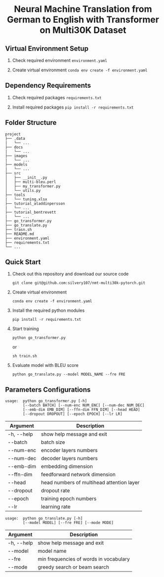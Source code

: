 # <center>Neural Machine Translation from German to English with Transformer on Multi30K Dataset</center>


## Virtual Environment Setup
1. Check required environment
   `environment.yaml`

2. Create virtual environment
   `conda env create -f environment.yaml`

## Dependency Requirements 
1. Check required packages
`requirements.txt`

2. Install required packages
`pip install -r requirements.txt`
## Folder Structure
```
project
├── .data
|   └── ...
├── docs
|   └── ...
├── images
|   └── ...
├── models
|   └── ...
├── src
│   ├── __init__.py
│   ├── multi-bleu.perl
│   ├── my_transformer.py
│   └── utils.py
├── tools
|   └── tuning.xlsx
├── tutorial_aladdinpersson
|   └── ...
├── tutorial_bentrevett
|   └── ...
├── go_transformer.py
├── go_translate.py
├── trasn.sh
├── README.md
├── environment.yaml
├── requirements.txt
└── ...
```
## Quick Start
1. Check out this repository and download our source code

    `git clone git@github.com:silvery107/nmt-multi30k-pytorch.git`

2. Create virtual environment

    `conda env create -f environment.yaml`

3. Install the required python modules

    `pip install -r requirements.txt`

4. Start training

    `python go_transformer.py`

    or

    `sh train.sh`
5. Evaluate model with BLEU score

    `python go_translate.py --model MODEL_NAME --fre FRE`

## Parameters Configurations
```
usage:  python go_transformer.py [-h]
        [--batch BATCH] [--num-enc NUM_ENC] [--num-dec NUM_DEC] 
        [--emb-dim EMB_DIM] [--ffn-dim FFN_DIM] [--head HEAD]
        [--dropout DROPOUT] [--epoch EPOCH] [--lr LR] 
```

| Argument | Description |
|-|-|
|-h, --help|show help message and exit|
| --batch | batch size |
| --num-enc | encoder layers numbers |
| --num-dec | decoder layers numbers |
| --emb-dim | embedding dimension |
| --ffn-dim | feedforward network dimension |
| --head | head numbers of multihead attention layer |
| --dropout | dropout rate |
| --epoch | training epoch numbers |
| --lr | learning rate |

```
usage:  python go_translate.py [-h]
        [--model MODEL] [--fre FRE] [--mode MODE] 
```

| Argument | Description |
|-|-|
|-h, --help|show help message and exit|
| --model | model name |
| --fre | min frequencies of words in vocabulary |
| --mode | greedy search or beam search |